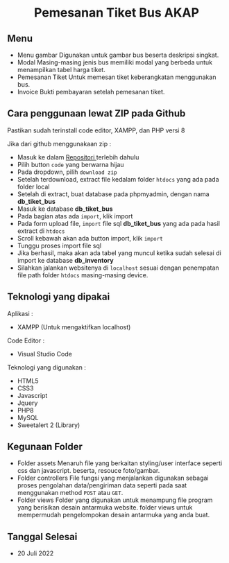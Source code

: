 <h1 align="center"> Pemesanan Tiket Bus AKAP </h1>

## Menu

- Menu gambar 
  Digunakan untuk gambar bus beserta deskripsi singkat.
- Modal
  Masing-masing jenis bus memiliki modal yang berbeda untuk menampilkan tabel harga tiket.
- Pemesanan Tiket
  Untuk memesan tiket keberangkatan menggunakan bus.
- Invoice
  Bukti pembayaran setelah pemesanan tiket.

## Cara penggunaan lewat ZIP pada Github

Pastikan sudah terinstall code editor, XAMPP, dan PHP versi 8

Jika dari github menggunakaan zip : 

- Masuk ke dalam <a href="https://github.com/AdityaFitrianaNS/Pemesanan-Tiket-Bus">Repositori </a> terlebih dahulu
- Pilih button `code` yang berwarna hijau
- Pada dropdown, pilih `download zip`
- Setelah terdownload, extract file kedalam folder `htdocs` yang ada pada folder local
- Setelah di extract, buat database pada phpmyadmin, dengan nama **db_tiket_bus**
- Masuk ke database **db_tiket_bus**
- Pada bagian atas ada `import`, klik import
- Pada form upload file, `import` file sql **db_tiket_bus** yang ada pada hasil extract di `htdocs`
- Scroll kebawah akan ada button import, klik `import`
- Tunggu proses import file sql
- Jika berhasil, maka akan ada tabel yang muncul ketika sudah selesai di import ke database **db_inventory**
- Silahkan jalankan websitenya di `localhost` sesuai dengan penempatan file path folder `htdocs` masing-masing device.

## Teknologi yang dipakai

Aplikasi :
- XAMPP (Untuk mengaktifkan localhost)

Code Editor :
- Visual Studio Code
  
Teknologi yang digunakan :
- HTML5
- CSS3
- Javascript
- Jquery
- PHP8
- MySQL 
- Sweetalert 2 (Library)

## Kegunaan Folder
- Folder assets
  Menaruh file yang berkaitan styling/user interface seperti css dan javascript. beserta, resouce foto/gambar.
- Folder controllers
  File fungsi yang menjalankan digunakan sebagai proses pengolahan data/pengiriman data seperti pada saat menggunakan method `POST` atau `GET`.
- Folder views
  Folder yang digunakan untuk menampung file program yang berisikan desain antarmuka website. folder views untuk mempermudah pengelompokan desain antarmuka yang anda buat.

## Tanggal Selesai
- 20 Juli 2022
